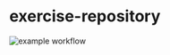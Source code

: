 # exercise-repository

![example workflow](https://github.com/boyceEstes/exercise-repository/actions/workflows/ci.yml/badge.svg)

